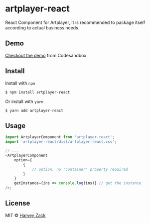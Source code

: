 # artplayer-react

React Component for Artplayer, It is recommended to package itself according to actual business needs.

## Demo

[Checkout the demo](https://codesandbox.io/s/n74859y9rl) from Codesandbox

## Install

Install with `npm`

```
$ npm install artplayer-react
```

Or install with `yarn`

```
$ yarn add artplayer-react
```

## Usage

```js
import ArtplayerComponent from 'artplayer-react';
import 'artplayer-react/dist/artplayer-react.css';

// ...
<ArtplayerComponent
    option={
        {
            // option, no 'container' property required
        }
    }
    getInstance={ins => console.log(ins)} // get the instance
/>;
```

## License

MIT © [Harvey Zack](https://sleepy.im/)
